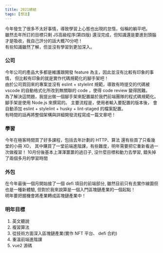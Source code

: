 ```yaml
---
title: 2021總結
tags: [想法]
---
```


今年發生了很多不太好事情，導致學習上心態也出現的怠惰，俗稱的躺平吧。  
雖然去年所訂的目標只剩 JS高級程序(第四版) 還沒完成，但知識還是要進到頭腦才是吸收，我自己評分的話大概70分吧！  
有些知識雖然了解，但並沒有學習到更加深入。  


### 公司
今年公司的產品大多都是維護跟開發 feature 為主，因此並沒有比較有印象的事情， 但比較有印象的就是實作代碼規範化的腳手架吧！  
由於公司買回來的專案並沒有 eslint + stylelint 規範，導致有時提交的代碼被 vscode 的自動格式化所改到無關聯的 code ，使得 code review 變得困難。  
為了解決這問題，我提出做一個腳手架來配置屬於我們前端團隊的程式碼規範化。  
腳手架是使用 Node.js 來撰寫的。 主要流程是，使用者輸入要配置的版本後， 會自動添加 eslint + stylelint + husky + lint-staged 的檔案配置。  
有時間的話再將整個架構與詳細開發流程寫成一篇文章吧！  


### 學習
今年在極客時間買了好多課程，包括去年計劃的 HTTP、算法 還有些買了只看幾堂的小冊 XD， 
其中購買了一堂前端進階課，有些難度，明年需要把它重新看過一次做複習！ 
10月份後基本上渾渾噩噩的過日子, 沒什麼目標和動力去學習, 錯失掉了兩個多月的學習時間  

### 外包
在今年最後一個月開始接了一個 defi 項目的前端部分, 雖然目前只有去實作線圖但也是一種新體驗, 但對於我來說算是一個入門區塊鏈產業的一個起點！  
明年要把握機會將產業轉成區塊鏈產業中！  

### 明年目標
1. 英文聽說
2. 複習算法
3. 從技術方面深入區塊鏈產業(實作 NFT 平台、 defi 合約) 
4. 重溫前端進階課
5. vue2 源碼